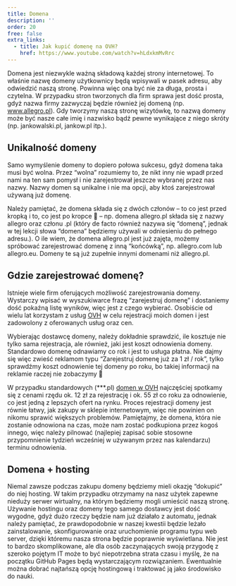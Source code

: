 ```yaml
---
title: Domena
description: ''
order: 20
free: false
extra_links:
  - title: Jak kupić domenę na OVH?
    href: https://www.youtube.com/watch?v=hLdxkmMvRrc
---
```


Domena jest niezwykle ważną składową każdej strony internetowej. To właśnie nazwę domeny użytkownicy będą wpisywali w pasek adresu, aby odwiedzić naszą stronę. Powinna więc ona być nie za długa, prosta i czytelna. W przypadku stron tworzonych dla firm sprawa jest dość prosta, gdyż nazwa firmy zazwyczaj będzie również jej domeną (np. www.allegro.pl). Gdy tworzymy naszą stronę wizytówkę, to nazwą domeny może być nasze całe imię i nazwisko bądź pewne wynikające z niego skróty (np. jankowalski.pl, jankow.pl itp.).

## Unikalność domeny

Samo wymyślenie domeny to dopiero połowa sukcesu, gdyż domena taka musi być wolna. Przez “wolna” rozumiemy to, że nikt inny nie wpadł przed nami na ten sam pomysł i nie zarejestrował jeszcze wybranej przez nas nazwy. Nazwy domen są unikalne i nie ma opcji, aby ktoś zarejestrował używaną już domenę.

Należy pamiętać, że domena składa się z dwóch członów – to co jest przed kropką i to, co jest po kropce 🙂 – np. domena allegro.pl składa się z nazwy allegro oraz członu .pl (który de facto również nazywa się “domeną”, jednak w tej lekcji słowa “domena” będziemy używali w odniesieniu do pełnego adresu.). O ile wiem, że domena allegro.pl jest już zajęta, możemy spróbować zarejestrować domenę z inną “końcówką”, np. allegro.com lub allegro.eu. Domeny te są już zupełnie innymi domenami niż allegro.pl.

## Gdzie zarejestrować domenę?

Istnieje wiele firm oferujących możliwość zarejestrowania domeny. Wystarczy wpisać w wyszukiwarce frazę “zarejestruj domenę” i dostaniemy dość pokaźną listę wyników, więc jest z czego wybierać. Osobiście od wielu lat korzystam z usług [OVH](https://www.ovhcloud.com/pl/) w celu rejestracji moich domen i jest zadowolony z oferowanych usług oraz cen.

Wybierając dostawcę domeny, należy dokładnie sprawdzić, ile kosztuje nie tylko sama rejestracja, ale również, jaki jest koszt odnowienia domeny. Standardowo domenę odnawiamy co rok i jest to usługa płatna. Nie dajmy się więc zwieść reklamom typu “Zarejestruj domenę już za 1 zł / rok”, tylko sprawdźmy koszt odnowienie tej domeny po roku, bo takiej informacji na reklamie raczej nie zobaczymy 🙂

W przypadku standardowych (\*\*\*.pl) [domen w OVH](https://www.ovhcloud.com/pl/domains/) najczęściej spotkamy się z cenami rzędu ok. 12 zł za rejestrację i ok. 55 zł co roku za odnowienie, co jest jedną z lepszych ofert na rynku. Proces rejestracji domeny jest równie łatwy, jak zakupy w sklepie internetowym, więc nie powinien on nikomu sprawić większych problemów. Pamiętajmy, że domena, która nie zostanie odnowiona na czas, może nam zostać podkupiona przez kogoś innego, więc należy pilnować (najlepiej zapisać sobie stosowne przypomnienie tydzień wcześniej w używanym przez nas kalendarzu) terminu odnowienia.

## Domena + hosting

Niemal zawsze podczas zakupu domeny będziemy mieli okazję “dokupić” do niej hosting. W takim przypadku otrzymamy na nasz użytek zapewne nieduży serwer wirtualny, na którym będziemy mogli umieścić naszą stronę. Używanie hostingu oraz domeny tego samego dostawcy jest dość wygodne, gdyż dużo rzeczy będzie nam już działało z automatu, jednak należy pamiętać, że prawdopodobnie w naszej kwestii będzie leżało zainstalowanie, skonfigurowanie oraz uruchomienie programu typu web server, dzięki któremu nasza strona będzie poprawnie wyświetlana. Nie jest to bardzo skomplikowane, ale dla osób zaczynających swoją przygodę z szeroko pojętym IT może to być niepotrzebna strata czasu i myślę, że na początku GitHub Pages będą wystarczającym rozwiązaniem. Ewentualnie można dobrać najtańszą opcję hostingową i traktować ją jako środowisko do nauki.
